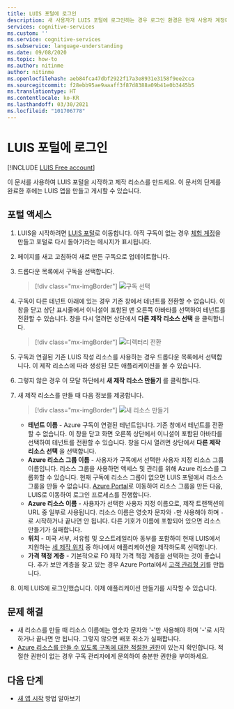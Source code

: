 ```yaml
---
title: LUIS 포털에 로그인
description: 새 사용자가 LUIS 포털에 로그인하는 경우 로그인 환경은 현재 사용자 계정에 따라 약간 달라집니다.
services: cognitive-services
ms.custom: ''
ms.service: cognitive-services
ms.subservice: language-understanding
ms.date: 09/08/2020
ms.topic: how-to
ms.author: nitinme
author: nitinme
ms.openlocfilehash: aeb84fca47dbf2922f17a3e8931e3158f9ee2cca
ms.sourcegitcommit: f28ebb95ae9aaaff3f87d8388a09b41e0b3445b5
ms.translationtype: HT
ms.contentlocale: ko-KR
ms.lasthandoff: 03/30/2021
ms.locfileid: "101706778"
---
```

# <a name="sign-in-to-luis-portal"></a>LUIS 포털에 로그인

[!INCLUDE [LUIS Free account](includes/luis-portal-note.md)]

이 문서를 사용하여 LUIS 포털을 시작하고 제작 리소스를 만드세요. 이 문서의 단계를 완료한 후에는 LUIS 앱을 만들고 게시할 수 있습니다.

## <a name="access-the-portal"></a>포털 액세스


1. LUIS을 시작하려면 [LUIS 포털](https://www.luis.ai)로 이동합니다. 아직 구독이 없는 경우 [체험 계정](https://azure.microsoft.com//free/cognitive-services/)을 만들고 포털로 다시 돌아가라는 메시지가 표시됩니다.
2. 페이지를 새고 고침하여 새로 만든 구독으로 업데이트합니다.
3. 드롭다운 목록에서 구독을 선택합니다.

    > [!div class="mx-imgBorder"]
    > ![구독 선택](./media/migrate-authoring-key/select-subscription-sign-in-2.png)

4. 구독이 다른 테넌트 아래에 있는 경우 기존 창에서 테넌트를 전환할 수 없습니다. 이 창을 닫고 상단 표시줄에서 이니셜이 포함된 맨 오른쪽 아바타를 선택하여 테넌트를 전환할 수 있습니다. 창을 다시 열려면 상단에서 **다른 제작 리소스 선택** 을 클릭합니다.

    > [!div class="mx-imgBorder"]
    > ![디렉터리 전환](./media/migrate-authoring-key/switch-directories.png)

5. 구독과 연결된 기존 LUIS 작성 리소스를 사용하는 경우 드롭다운 목록에서 선택합니다. 이 제작 리소스에 따라 생성된 모든 애플리케이션을 볼 수 있습니다.
6. 그렇지 않은 경우 이 모달 하단에서 **새 제작 리소스 만들기** 를 클릭합니다.
7.  새 제작 리소스를 만들 때 다음 정보를 제공합니다.

    > [!div class="mx-imgBorder"]
    > ![새 리소스 만들기](./media/migrate-authoring-key/create-new-authoring-resource-2.png)

    * **테넌트 이름** - Azure 구독이 연결된 테넌트입니다. 기존 창에서 테넌트를 전환할 수 없습니다. 이 창을 닫고 화면 오른쪽 상단에서 이니셜이 포함된 아바타를 선택하여 테넌트를 전환할 수 있습니다. 창을 다시 열려면 상단에서 **다른 제작 리소스 선택** 을 선택합니다.
    * **Azure 리소스 그룹 이름** - 사용자가 구독에서 선택한 사용자 지정 리소스 그룹 이름입니다. 리소스 그룹을 사용하면 액세스 및 관리를 위해 Azure 리소스를 그룹화할 수 있습니다. 현재 구독에 리소스 그룹이 없으면 LUIS 포털에서 리소스 그룹을 만들 수 없습니다. [Azure Portal](https://ms.portal.azure.com/#create/Microsoft.ResourceGroup)로 이동하여 리소스 그룹을 만든 다음, LUIS로 이동하여 로그인 프로세스를 진행합니다.
    * **Azure 리소스 이름** - 사용자가 선택한 사용자 지정 이름으로, 제작 트랜잭션의 URL 중 일부로 사용됩니다. 리소스 이름은 영숫자 문자와 `-`만 사용해야 하며 `-`로 시작하거나 끝나면 안 됩니다. 다른 기호가 이름에 포함되어 있으면 리소스 만들기가 실패합니다.
    * **위치** - 미국 서부, 서유럽 및 오스트레일리아 동부를 포함하여 현재 LUIS에서 지원하는 [세 제작 위치](./luis-reference-regions.md) 중 하나에서 애플리케이션을 제작하도록 선택합니다.
    * **가격 책정 계층** - 기본적으로 F0 제작 가격 책정 계층을 선택하는 것이 좋습니다. 추가 보안 계층을 찾고 있는 경우 Azure Portal에서 [고객 관리형 키](./encrypt-data-at-rest.md#customer-managed-keys-for-language-understanding)를 만듭니다.
8. 이제 LUIS에 로그인했습니다. 이제 애플리케이션 만들기를 시작할 수 있습니다.

## <a name="troubleshooting"></a>문제 해결

* 새 리소스를 만들 때 리소스 이름에는 영숫자 문자와 '-'만 사용해야 하며 '-'로 시작하거나 끝나면 안 됩니다. 그렇지 않으면 배포 취소가 실패합니다.
* [Azure 리소스를 만들 수 있도록 구독에 대한 적절한 권한](../../role-based-access-control/rbac-and-directory-admin-roles.md#azure-roles)이 있는지 확인합니다. 적절한 권한이 없는 경우 구독 관리자에게 문의하여 충분한 권한을 부여하세요.

## <a name="next-steps"></a>다음 단계

* [새 앱 시작](luis-how-to-start-new-app.md) 방법 알아보기